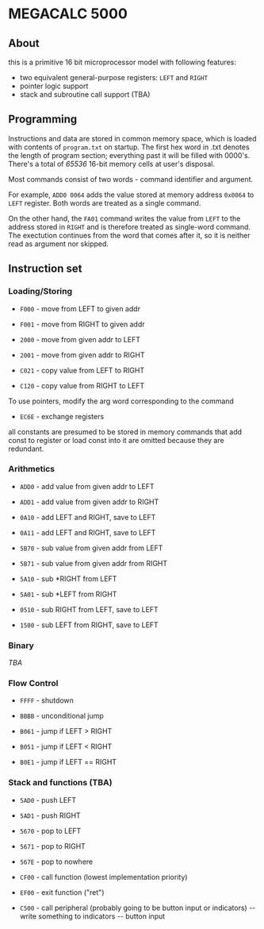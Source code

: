 # MEGACALC 5000
## About
this is a primitive 16 bit microprocessor model with following features:
- two equivalent general-purpose registers: ```LEFT``` and ```RIGHT```
- pointer logic support
- stack and subroutine call support (TBA)

## Programming
Instructions and data are stored in common memory space, which is loaded
with contents of  ```program.txt``` on startup. 
The first hex word in .txt denotes the length of program section; 
everything past it will be filled with 0000's. There's a total of 
_65536_ 16-bit memory cells at user's disposal. 

Most commands consist of two words - command identifier and argument.

For example, ```ADD0 0064``` adds the value stored at memory address
```0x0064``` to ```LEFT``` register. Both words are treated as a single
command.

On the other hand, the ```FA01``` command writes the value from ```LEFT```
to the address stored in ```RIGHT``` and is therefore treated as single-word 
command. The exectution continues from the word that comes after it, 
so it is neither read as argument nor skipped.

## Instruction set

### Loading/Storing
  
- ```F000``` - move from LEFT to given addr
- ```F001``` - move from RIGHT to given addr

- ```2000``` - move from given addr to LEFT
- ```2001``` - move from given addr to RIGHT

- ```C021``` - copy value from LEFT to RIGHT
- ```C120``` - copy value from RIGHT to LEFT

 To use pointers, modify the arg word
 corresponding to the command

- ```EC6E``` - exchange registers

 all constants are presumed to be stored in memory
 commands that add const to register or load const into it
 are omitted because they are redundant.

### Arithmetics
 
- ```ADD0``` - add value from given addr to LEFT
- ```ADD1``` - add value from given addr to RIGHT

- ```0A10``` - add LEFT and RIGHT, save to LEFT
- ```0A11``` - add LEFT and RIGHT, save to LEFT
 
- ```5B70``` - sub value from given addr from LEFT
- ```5B71``` - sub value from given addr from RIGHT

- ```5A10``` - sub *RIGHT from LEFT
- ```5A01``` - sub *LEFT from RIGHT

- ```0510``` - sub RIGHT from LEFT, save to LEFT
- ```1500``` - sub LEFT from RIGHT, save to LEFT

### Binary

_TBA_

### Flow Control

- ```FFFF``` - shutdown
- ```BBBB``` - unconditional jump

- ```B061``` - jump if LEFT > RIGHT
- ```B051``` - jump if LEFT < RIGHT
- ```B0E1``` - jump if LEFT == RIGHT

### Stack and functions (TBA)

- ```5AD0``` - push LEFT
- ```5AD1``` - push RIGHT

- ```5670``` - pop to LEFT
- ```5671``` - pop to RIGHT
- ```567E``` - pop to nowhere

- ```CF00``` - call function (lowest implementation priority)
- ```EF00``` - exit function ("ret")

- ```C500``` - call peripheral (probably going to be button input or indicators)
	-- write something to indicators
    -- button input

